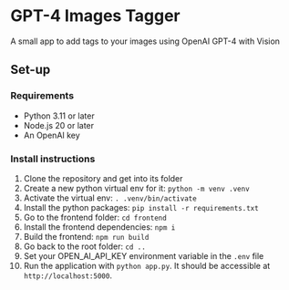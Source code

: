 # GPT-4 Images Tagger
A small app to add tags to your images using OpenAI GPT-4 with Vision

## Set-up
### Requirements
- Python 3.11 or later
- Node.js 20 or later
- An OpenAI key

### Install instructions
1. Clone the repository and get into its folder
2. Create a new python virtual env for it: `python -m venv .venv`
3. Activate the virtual env: `. .venv/bin/activate`
4. Install the python packages: `pip install -r requirements.txt`
5. Go to the frontend folder: `cd frontend`
6. Install the frontend dependencies: `npm i`
7. Build the frontend: `npm run build`
8. Go back to the root folder: `cd ..`
9. Set your OPEN_AI_API_KEY environment variable in the `.env` file
10. Run the application with `python app.py`. It should be accessible at `http://localhost:5000`.
